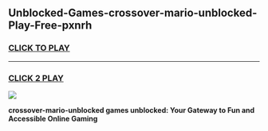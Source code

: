 
## Unblocked-Games-crossover-mario-unblocked-Play-Free-pxnrh
<h3>
<a href="https://premium76.site?title=crossover-mario-unblocked&ref=21A">CLICK TO PLAY</a></h3>
<hr>

<h3>
<a href="https://premium76.site?title=crossover-mario-unblocked&ref=21A">CLICK 2 PLAY</a>
  
</h3>

<a href="https://premium76.site?title=crossover-mario-unblocked&ref=21A"><img src="https://clearcache.store/games.png"></a>


**crossover-mario-unblocked games unblocked: Your Gateway to Fun and Accessible Online Gaming**
